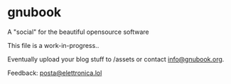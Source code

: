 # gnubook
A "social" for the beautiful opensource software

This file is a work-in-progress..

Eventually upload your blog stuff to /assets or contact info@gnubook.org.

Feedback: posta@elettronica.lol
